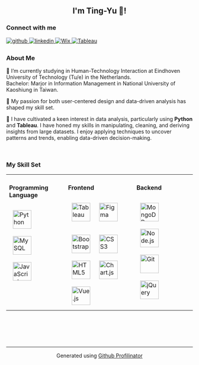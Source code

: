 ## <div align="center" font-size="20px">I'm Ting-Yu 👋!</div>  

### Connect with me  
<div align="left">
<a href="https://github.com/yabee111" target="_blank">
<img src=https://img.shields.io/badge/github-%2324292e.svg?&style=for-the-badge&logo=github&logoColor=white alt=github style="margin-bottom: 5px;" />
</a>
<a href="https://linkedin.com/in/tingyunien" target="_blank">
<img src=https://img.shields.io/badge/linkedin-%231E77B5.svg?&style=for-the-badge&logo=linkedin&logoColor=white alt=linkedin style="margin-bottom: 5px;" />
</a>  
<a href="https://tingyunien1026.wixsite.com/tingyu" target="_blank">
<img src=https://img.shields.io/badge/Wix-000?.svg?&style=for-the-badge&logo=wix&logoColor=white alt=Wix style="margin-bottom: 5px;" />
</a>  
<a href="https://public.tableau.com/app/profile/tingyunien" target="_blank">
<img src= https://img.shields.io/badge/Tableau-E97627?style=for-the-badge&logo=Tableau&logoColor=white alt=Tableau style="margin-bottom: 5px;" />
</a>  
</div>  
 

### About Me
🔭 I’m currently studying in Human-Technology Interaction at Eindhoven University of Technology (Tu/e) in the Netherlands.  
   Bachelor: Marjor in Information Management in National University of Kaoshiung in Taiwan.

🌱 My passion for both user-centered design and data-driven analysis has shaped my skill set.   
  

🙌 I have cultivated a keen interest in data analysis, particularly using **Python** and **Tableau**. I have honed my skills in manipulating, cleaning, and deriving insights from large datasets. I enjoy applying techniques to uncover patterns and trends, enabling data-driven decision-making.  
  

<br/>  


### My Skill Set  
<table><tr>

<td valign="top">
  
#### Programming Language

<div align="left">  
<a href="https://www.python.org/" target="_blank"><img style="margin: 10px" src="https://profilinator.rishav.dev/skills-assets/python-original.svg" alt="Python" height="50" /></a>  
<a href="https://www.mysql.com/" target="_blank"><img style="margin: 10px" src="https://profilinator.rishav.dev/skills-assets/mysql-original-wordmark.svg" alt="MySQL" height="50" /></a>  
<a href="https://www.javascript.com/" target="_blank"><img style="margin: 10px" src="https://profilinator.rishav.dev/skills-assets/javascript-original.svg" alt="JavaScript" height="50" /></a>  
</div>

<td valign="top">
  
#### Frontend  

<div align="left">

<a href="https://www.tableau.com/" target="_blank"><img style="margin: 10px" src="https://profilinator.rishav.dev/skills-assets/tableau.svg" alt="Tableau" height="50" /></a> 
<a href="https://www.figma.com/" target="_blank"><img style="margin: 10px" src="https://profilinator.rishav.dev/skills-assets/figma-icon.svg" alt="Figma" height="50" /></a> 
<p></p>
<a href="https://getbootstrap.com/docs/3.4/javascript/" target="_blank"><img style="margin: 10px" src="https://profilinator.rishav.dev/skills-assets/bootstrap-plain.svg" alt="Bootstrap" height="50" /></a>  
<a href="https://www.w3schools.com/css/" target="_blank"><img style="margin: 10px" src="https://profilinator.rishav.dev/skills-assets/css3-original-wordmark.svg" alt="CSS3" height="50" /></a>  
<a href="https://en.wikipedia.org/wiki/HTML5" target="_blank"><img style="margin: 10px" src="https://profilinator.rishav.dev/skills-assets/html5-original-wordmark.svg" alt="HTML5" height="50" /></a>  
<a href="https://www.chartjs.org/" target="_blank"><img style="margin: 10px" src="https://profilinator.rishav.dev/skills-assets/logo-title.svg" alt="Chart.js" height="50" /></a>  
<a href="https://vuejs.org/" target="_blank"><img style="margin: 10px" src="https://profilinator.rishav.dev/skills-assets/vuejs-original-wordmark.svg" alt="Vue.js" height="50" /></a>  
</div>
</td>

<td valign="top">
  
#### Backend  

<div align="left">  
<span>
<a href="https://www.mongodb.com/" target="_blank"><img style="margin: 10px" src="https://profilinator.rishav.dev/skills-assets/mongodb-original-wordmark.svg" alt="MongoDB" height="50" /></a>  
<a href="https://nodejs.org/" target="_blank"><img style="margin: 10px" src="https://profilinator.rishav.dev/skills-assets/nodejs-original-wordmark.svg" alt="Node.js" height="50" /></a>  
<a href="https://github.com/" target="_blank"><img style="margin: 10px" src="https://profilinator.rishav.dev/skills-assets/git-scm-icon.svg" alt="Git" height="50" /></a>  
<a href="https://jquery.com/" target="_blank"><img style="margin: 10px" src="https://profilinator.rishav.dev/skills-assets/jquery.png" alt="jQuery" height="50" /></a>  
</span>
  
</div>
</td>
</tr></table>  

<br/>  




<br/>  




  

<br/>  


<br />

----
<div align="center">Generated using <a href="https://profilinator.rishav.dev/" target="_blank">Github Profilinator</a></div>
